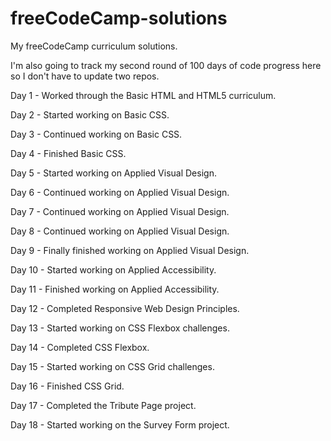 # freeCodeCamp-solutions
My freeCodeCamp curriculum solutions.

I'm also going to track my second round of 100 days of code progress here so I don't have to update two repos.

Day 1 - Worked through the Basic HTML and HTML5 curriculum.

Day 2 - Started working on Basic CSS.

Day 3 - Continued working on Basic CSS.

Day 4 - Finished Basic CSS.

Day 5 - Started working on Applied Visual Design.

Day 6 - Continued working on Applied Visual Design.

Day 7 - Continued working on Applied Visual Design. 

Day 8 - Continued working on Applied Visual Design. 

Day 9 - Finally finished working on Applied Visual Design.

Day 10 - Started working on Applied Accessibility.

Day 11 - Finished working on Applied Accessibility.

Day 12 - Completed Responsive Web Design Principles.

Day 13 - Started working on CSS Flexbox challenges.

Day 14 - Completed CSS Flexbox.

Day 15 - Started working on CSS Grid challenges.

Day 16 - Finished CSS Grid.

Day 17 - Completed the Tribute Page project.

Day 18 - Started working on the Survey Form project.
